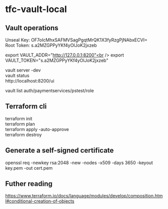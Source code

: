 # tfc-vault-local

## Vault operations
Unseal Key: OF7oIcMhxSAFMVSagPgqtMrQK1X3fyRzgPjNAbxECVI=<br />
Root Token: s.a2MZGPPyYKf4yOIJoK2jxzeb<br />

export VAULT_ADDR="http://127.0.0.1:8200"<br />
export VAULT_TOKEN="s.a2MZGPPyYKf4yOIJoK2jxzeb"<br />

vault server -dev<br />
vault status<br />
http://localhost:8200/ui<br />

vault list auth/paymentservices/pstest/role<br />

## Terraform cli
terraform init<br />
terraform plan<br />
terraform apply -auto-approve<br />
terraform destroy<br />

## Generate a self-signed certificate 
openssl req -newkey rsa:2048 -new -nodes -x509 -days 3650 -keyout key.pem -out cert.pem<br />

## Futher reading
https://www.terraform.io/docs/language/modules/develop/composition.html#conditional-creation-of-objects<br />